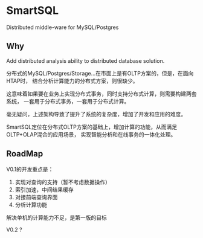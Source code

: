 # SmartSQL

Distributed middle-ware for MySQL/Postgres

## Why

Add distributed analysis ability to distributed database solution.

分布式的MySQL/Postgres/Storage...在市面上是有OLTP方案的，但是，在面向HTAP时，
结合分析计算能力的分布式方案，则很缺少。

这意味着如果要在业务上实现分布式事务，同时支持分布式计算，则需要构建两套系统，
一套用于分布式事务，一套用于分布式计算。

毫无疑问，上述架构导致了提升了系统的复杂度，增加了开发和应用的难度。

SmartSQL定位在分布式OLTP方案的基础上，增加计算的功能，从而满足OLTP+OLAP混合的应用场景，
实现智能分析和在线事务的一体化处理。

## RoadMap

V0.1的开发重点是：
1. 实现对查询的支持（暂不考虑数据操作）
2. 索引加速，中间结果缓存
3. 对接前端查询界面
4. 分析计算功能

解决单机的计算能力不足，是第一版的目标

V0.2 ?